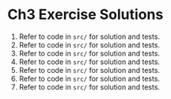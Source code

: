 # Ch3 Exercise Solutions
1. Refer to code in `src/` for solution and tests.
2. Refer to code in `src/` for solution and tests.
3. Refer to code in `src/` for solution and tests.
4. Refer to code in `src/` for solution and tests.
5. Refer to code in `src/` for solution and tests.
6. Refer to code in `src/` for solution and tests.
7. Refer to code in `src/` for solution and tests.

